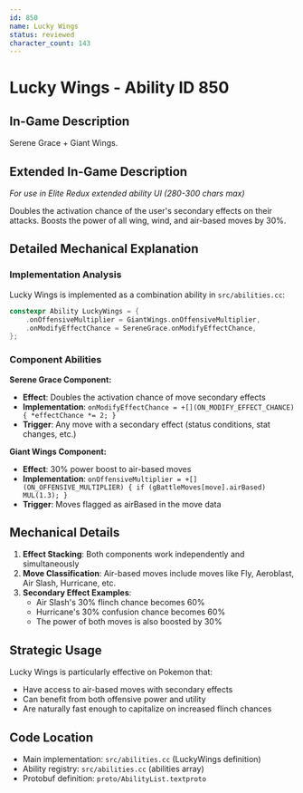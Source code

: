 ```yaml
---
id: 850
name: Lucky Wings
status: reviewed
character_count: 143
---
```


# Lucky Wings - Ability ID 850

## In-Game Description
Serene Grace + Giant Wings.

## Extended In-Game Description
*For use in Elite Redux extended ability UI (280-300 chars max)*

Doubles the activation chance of the user's secondary effects on their attacks. Boosts the power of all wing, wind, and air-based moves by 30%.

## Detailed Mechanical Explanation

### Implementation Analysis

Lucky Wings is implemented as a combination ability in `src/abilities.cc`:

```cpp
constexpr Ability LuckyWings = {
    .onOffensiveMultiplier = GiantWings.onOffensiveMultiplier,
    .onModifyEffectChance = SereneGrace.onModifyEffectChance,
};
```

### Component Abilities

**Serene Grace Component:**
- **Effect**: Doubles the activation chance of move secondary effects
- **Implementation**: `onModifyEffectChance = +[](ON_MODIFY_EFFECT_CHANCE) { *effectChance *= 2; }`
- **Trigger**: Any move with a secondary effect (status conditions, stat changes, etc.)

**Giant Wings Component:**
- **Effect**: 30% power boost to air-based moves
- **Implementation**: `onOffensiveMultiplier = +[](ON_OFFENSIVE_MULTIPLIER) { if (gBattleMoves[move].airBased) MUL(1.3); }`
- **Trigger**: Moves flagged as airBased in the move data

## Mechanical Details

1. **Effect Stacking**: Both components work independently and simultaneously
2. **Move Classification**: Air-based moves include moves like Fly, Aeroblast, Air Slash, Hurricane, etc.
3. **Secondary Effect Examples**: 
   - Air Slash's 30% flinch chance becomes 60%
   - Hurricane's 30% confusion chance becomes 60%
   - The power of both moves is also boosted by 30%

## Strategic Usage

Lucky Wings is particularly effective on Pokemon that:
- Have access to air-based moves with secondary effects
- Can benefit from both offensive power and utility
- Are naturally fast enough to capitalize on increased flinch chances

## Code Location
- Main implementation: `src/abilities.cc` (LuckyWings definition)
- Ability registry: `src/abilities.cc` (abilities array)
- Protobuf definition: `proto/AbilityList.textproto`